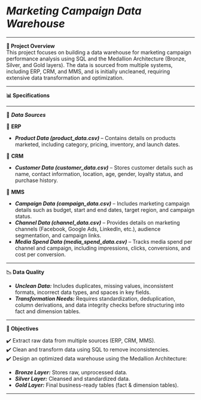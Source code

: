 # ***Marketing Campaign Data Warehouse***

---

**📌 Project Overview**  
This project focuses on building a data warehouse for marketing campaign performance analysis using SQL and the Medallion Architecture (Bronze, Silver, and Gold layers). The data is sourced from multiple systems, including ERP, CRM, and MMS, and is initially uncleaned, requiring extensive data transformation and optimization.

---

**📊 Specifications**

---

📂 ***Data Sources***

🔹 **ERP**  
- ***Product Data (product_data.csv)*** – Contains details on products marketed, including category, pricing, inventory, and launch dates.

🔹 **CRM**  
- ***Customer Data (customer_data.csv)*** – Stores customer details such as name, contact information, location, age, gender, loyalty status, and purchase history.

🔹 **MMS**  
- ***Campaign Data (campaign_data.csv)*** – Includes marketing campaign details such as budget, start and end dates, target region, and campaign status.  
- ***Channel Data (channel_data.csv)*** – Provides details on marketing channels (Facebook, Google Ads, LinkedIn, etc.), audience segmentation, and campaign links.  
- ***Media Spend Data (media_spend_data.csv)*** – Tracks media spend per channel and campaign, including impressions, clicks, conversions, and cost per conversion.

---

**📉 Data Quality**  

- ***Unclean Data:*** Includes duplicates, missing values, inconsistent formats, incorrect data types, and spaces in key fields.  
- ***Transformation Needs:*** Requires standardization, deduplication, column derivations, and data integrity checks before structuring into fact and dimension tables.

---

**🎯 Objectives**  

✔️ Extract raw data from multiple sources (ERP, CRM, MMS).  
✔️ Clean and transform data using SQL to remove inconsistencies.  
✔️ Design an optimized data warehouse using the Medallion Architecture:  
  - ***Bronze Layer:*** Stores raw, unprocessed data.  
  - ***Silver Layer:*** Cleansed and standardized data.  
  - ***Gold Layer:*** Final business-ready tables (fact & dimension tables).  

---
